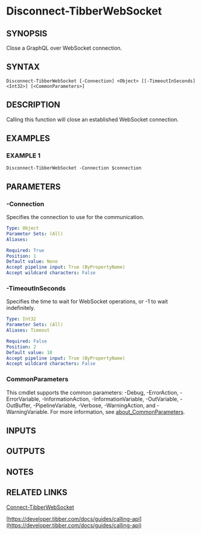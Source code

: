 # Disconnect-TibberWebSocket

## SYNOPSIS
Close a GraphQL over WebSocket connection.

## SYNTAX

```
Disconnect-TibberWebSocket [-Connection] <Object> [[-TimeoutInSeconds] <Int32>] [<CommonParameters>]
```

## DESCRIPTION
Calling this function will close an established WebSocket connection.

## EXAMPLES

### EXAMPLE 1
```
Disconnect-TibberWebSocket -Connection $connection
```

## PARAMETERS

### -Connection
Specifies the connection to use for the communication.

```yaml
Type: Object
Parameter Sets: (All)
Aliases:

Required: True
Position: 1
Default value: None
Accept pipeline input: True (ByPropertyName)
Accept wildcard characters: False
```

### -TimeoutInSeconds
Specifies the time to wait for WebSocket operations, or -1 to wait indefinitely.

```yaml
Type: Int32
Parameter Sets: (All)
Aliases: Timeout

Required: False
Position: 2
Default value: 10
Accept pipeline input: True (ByPropertyName)
Accept wildcard characters: False
```

### CommonParameters
This cmdlet supports the common parameters: -Debug, -ErrorAction, -ErrorVariable, -InformationAction, -InformationVariable, -OutVariable, -OutBuffer, -PipelineVariable, -Verbose, -WarningAction, and -WarningVariable. For more information, see [about_CommonParameters](http://go.microsoft.com/fwlink/?LinkID=113216).

## INPUTS

## OUTPUTS

## NOTES

## RELATED LINKS

[Connect-TibberWebSocket](Connect-TibberWebSocket.md)

[https://developer.tibber.com/docs/guides/calling-api](https://developer.tibber.com/docs/guides/calling-api)

